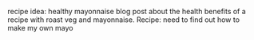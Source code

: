 recipe idea: healthy mayonnaise blog post about the health benefits of a recipe with roast veg and mayonnaise.
Recipe:
need to find out how to make my own mayo
